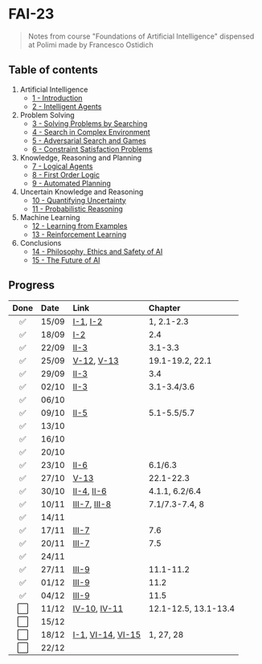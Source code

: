 # FAI-23

> Notes from course "Foundations of Artificial Intelligence" dispensed at Polimi made by Francesco Ostidich

## Table of contents

1. Artificial Intelligence   
	- [1 - Introduction](./I%20-%20Artificial%20Intelligence/1%20-%20Introduction.md)
	- [2 - Intelligent Agents](./I%20-%20Artificial%20Intelligence/2%20-%20Intelligent%20Agents.md)
2. Problem Solving
	- [3 - Solving Problems by Searching](./II%20-%20Problem%20Solving/3%20-%20Solving%20Problems%20by%20Searching.md)
	- [4 - Search in Complex Environment](./II%20-%20Problem%20Solving/4%20-%20Search%20in%20Complex%20Environment.md)
	- [5 - Adversarial Search and Games](./II%20-%20Problem%20Solving/5%20-%20Adversarial%20Search%20and%20Games.md)
	- [6 - Constraint Satisfaction Problems](./II%20-%20Problem%20Solving/6%20-%20Constraint%20Satisfaction%20Problems.md)
3. Knowledge, Reasoning and Planning
	- [7 - Logical Agents](./III%20-%20Knowledge,%20Reasoning%20and%20Planning/7%20-%20Logical%20Agents.md)
	- [8 - First Order Logic](./III%20-%20Knowledge,%20Reasoning%20and%20Planning/8%20-%20First%20Order%20Logic.md)
	- [9 - Automated Planning](./III%20-%20Knowledge,%20Reasoning%20and%20Planning/9%20-%20Automated%20Planning.md)
4. Uncertain Knowledge and Reasoning
	- [10 - Quantifying Uncertainty](./IV%20-%20Uncertain%20Knowledge%20and%20Reasoning/10%20-%20Quantifying%20Uncertainty.md)
	- [11 - Probabilistic Reasoning](./IV%20-%20Uncertain%20Knowledge%20and%20Reasoning/11%20-%20Probabilistic%20Reasoning.md)
5. Machine Learning
	- [12 - Learning from Examples](./V%20-%20Machine%20Learning/12%20-%20Learning%20from%20Examples.md)
	- [13 - Reinforcement Learning](./V%20-%20Machine%20Learning/13%20-%20Reinforcement%20Learning.md)
6. Conclusions
	- [14 - Philosophy, Ethics and Safety of AI](./VI%20-%20Conclusions/14%20-%20Philosophy,%20Ethics%20and%20Safety%20of%20AI.md)
	- [15 - The Future of AI](./VI%20-%20Conclusions/15%20-%20The%20Future%20of%20AI.md)

## Progress
| Done | Date | Link | Chapter |
|:----:|:-----|:-----|:--------|
| :white_check_mark: | 15/09 | [I-1](./I%20-%20Artificial%20Intelligence/1%20-%20Introduction.md), [I-2](./I%20-%20Artificial%20Intelligence/2%20-%20Intelligent%20Agents.md) | 1, 2.1-2.3 |
| :white_check_mark: | 18/09 | [I-2](./I%20-%20Artificial%20Intelligence/2%20-%20Intelligent%20Agents.md) | 2.4 |
| :white_check_mark: | 22/09 | [II-3](./II%20-%20Problem%20Solving/3%20-%20Solving%20Problems%20by%20Searching.md) | 3.1-3.3 |
| :white_check_mark: | 25/09 | [V-12](./V%20-%20Machine%20Learning/12%20-%20Learning%20from%20Examples.md), [V-13](./V%20-%20Machine%20Learning/13%20-%20Reinforcement%20Learning.md) | 19.1-19.2, 22.1 |
| :white_check_mark: | 29/09 | [II-3](./II%20-%20Problem%20Solving/3%20-%20Solving%20Problems%20by%20Searching.md) | 3.4 |
| :white_check_mark: | 02/10 | [II-3](./II%20-%20Problem%20Solving/3%20-%20Solving%20Problems%20by%20Searching.md) | 3.1-3.4/3.6 |
| :white_check_mark: | 06/10 |  |  |
| :white_check_mark: | 09/10 | [II-5](./II%20-%20Problem%20Solving/5%20-%20Adversarial%20Search%20and%20Games.md) | 5.1-5.5/5.7 |
| :white_check_mark: | 13/10 |  |  |
| :white_check_mark: | 16/10 |  |  |
| :white_check_mark: | 20/10 |  |  |
| :white_check_mark: | 23/10 | [II-6](./II%20-%20Problem%20Solving/6%20-%20Constraint%20Satisfaction%20Problems.md) | 6.1/6.3 |
| :white_check_mark: | 27/10 | [V-13](./V%20-%20Machine%20Learning/13%20-%20Reinforcement%20Learning.md) | 22.1-22.3 |
| :white_check_mark: | 30/10 | [II-4](./II%20-%20Problem%20Solving/4%20-%20Search%20in%20Complex%20Environment.md), [II-6](./II%20-%20Problem%20Solving/6%20-%20Constraint%20Satisfaction%20Problems.md) | 4.1.1, 6.2/6.4 |
| :white_check_mark: | 10/11 | [III-7](./III%20-%20Knowledge,%20Reasoning%20and%20Planning/7%20-%20Logical%20Agents.md), [III-8](./III%20-%20Knowledge,%20Reasoning%20and%20Planning/8%20-%20First%20Order%20Logic.md) | 7.1/7.3-7.4, 8 |
| :white_check_mark: | 14/11 |  |  |
| :white_check_mark: | 17/11 | [III-7](./III%20-%20Knowledge,%20Reasoning%20and%20Planning/7%20-%20Logical%20Agents.md) | 7.6 |
| :white_check_mark: | 20/11 | [III-7](./III%20-%20Knowledge,%20Reasoning%20and%20Planning/7%20-%20Logical%20Agents.md) | 7.5 |
| :white_check_mark: | 24/11 |  |  |
| :white_check_mark: | 27/11 | [III-9](./III%20-%20Knowledge,%20Reasoning%20and%20Planning/9%20-%20Automated%20Planning.md) | 11.1-11.2 |
| :white_check_mark: | 01/12 | [III-9](./III%20-%20Knowledge,%20Reasoning%20and%20Planning/9%20-%20Automated%20Planning.md) | 11.2 |
| :white_check_mark: | 04/12 | [III-9](./III%20-%20Knowledge,%20Reasoning%20and%20Planning/9%20-%20Automated%20Planning.md) | 11.5 |
| :white_large_square: | 11/12 | [IV-10](./IV%20-%20Uncertain%20Knowledge%20and%20Reasoning/10%20-%20Quantifying%20Uncertainty.md), [IV-11](./IV%20-%20Uncertain%20Knowledge%20and%20Reasoning/11%20-%20Probabilistic%20Reasoning.md) | 12.1-12.5, 13.1-13.4 |
| :white_large_square: | 15/12 |  |  |
| :white_large_square: | 18/12 | [I-1](./I%20-%20Artificial%20Intelligence/1%20-%20Introduction.md), [VI-14](./VI%20-%20Conclusions/14%20-%20Philosophy,%20Ethics%20and%20Safety%20of%20AI.md), [VI-15](./VI%20-%20Conclusions/15%20-%20The%20Future%20of%20AI.md) | 1, 27, 28 |
| :white_large_square: | 22/12 |  |  |
